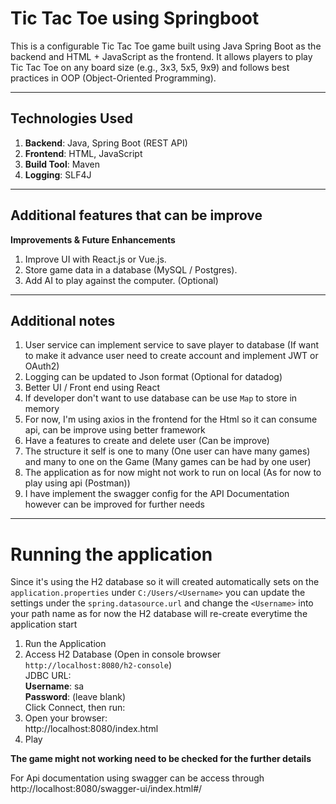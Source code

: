 # Tic Tac Toe using Springboot
This is a configurable Tic Tac Toe game built using Java Spring Boot as the backend and HTML + JavaScript as the frontend. It allows players to play Tic Tac Toe on any board size (e.g., 3x3, 5x5, 9x9) and follows best practices in OOP (Object-Oriented Programming).

---
## Technologies Used

1. **Backend**: Java, Spring Boot (REST API)
2. **Frontend**: HTML, JavaScript
3. **Build Tool**: Maven
4. **Logging**: SLF4J

---
## Additional features that can be improve

**Improvements & Future Enhancements**
1. Improve UI with React.js or Vue.js.
2. Store game data in a database (MySQL / Postgres). 
3. Add AI to play against the computer. (Optional)

---
## Additional notes
1. User service can implement service to save player to database (If want to make it advance user need to create account and implement JWT or OAuth2)
2. Logging can be updated to Json format (Optional for datadog)
3. Better UI / Front end using React
4. If developer don't want to use database can be use `Map` to store in memory
5. For now, I'm using axios in the frontend for the Html so it can consume api, can be improve using better framework
6. Have a features to create and delete user (Can be improve)
7. The structure it self is one to many (One user can have many games) and many to one on the Game (Many games can be had by one user)
8. The application as for now might not work to run on local (As for now to play using api (Postman))
9. I have implement the swagger config for the API Documentation however can be improved for further needs

---
# Running the application
Since it's using the H2 database so it will created automatically sets on the `application.properties` under `C:/Users/<Username>` you can update the settings under the `spring.datasource.url` and change the `<Username>` into your path name as for now the H2 database will re-create everytime the application start

1. Run the Application
2. Access H2 Database (Open in console browser `http://localhost:8080/h2-console`)
   <br />JDBC URL:
   <br />**Username**: sa
   <br />**Password**: (leave blank)
   <br />Click Connect, then run:
3. Open your browser:
   <br />http://localhost:8080/index.html
4. Play

**The game might not working need to be checked for the further details**

For Api documentation using swagger can be access through http://localhost:8080/swagger-ui/index.html#/